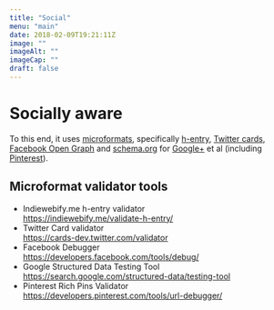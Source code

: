 ```yaml
---
title: "Social"
menu: "main"
date: 2018-02-09T19:21:11Z
image: ""
imageAlt: ""
imageCap: ""
draft: false
---
```


# Socially aware

To this end, it uses [microformats](https://en.wikipedia.org/wiki/Microformat), specifically [h-entry](http://microformats.org/wiki/h-entry),  [Twitter cards](https://developer.twitter.com/en/docs/tweets/optimize-with-cards/overview/abouts-cards), [Facebook Open Graph](https://developers.facebook.com/docs/sharing/opengraph) and [schema.org](http://schema.org/docs/gs.html) for [Google+](https://developers.google.com/+/web/snippet/) et al (including [Pinterest](https://developers.pinterest.com/docs/rich-pins/articles/?)).

## Microformat validator tools

* Indiewebify.me h-entry validator  
  <https://indiewebify.me/validate-h-entry/>
* Twitter Card validator  
  <https://cards-dev.twitter.com/validator>
* Facebook Debugger  
  <https://developers.facebook.com/tools/debug/>
* Google Structured Data Testing Tool  
  <https://search.google.com/structured-data/testing-tool>
* Pinterest Rich Pins Validator  
  <https://developers.pinterest.com/tools/url-debugger/>
